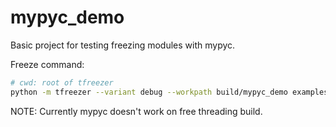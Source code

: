 # mypyc_demo

Basic project for testing freezing modules with mypyc.

Freeze command:

```bash
# cwd: root of tfreezer
python -m tfreezer --variant debug --workpath build/mypyc_demo examples/mypyc_demo/freeze_config.py
```

NOTE: Currently mypyc doesn't work on free threading build.
